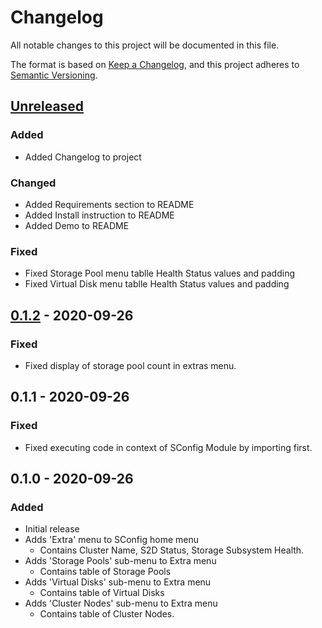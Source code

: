 # Changelog
All notable changes to this project will be documented in this file.

The format is based on [Keep a Changelog](https://keepachangelog.com/en/1.0.0/),
and this project adheres to [Semantic Versioning](https://semver.org/spec/v2.0.0.html).

## [Unreleased]
### Added
- Added Changelog to project

### Changed
- Added Requirements section to README
- Added Install instruction to README
- Added Demo to README

### Fixed
- Fixed Storage Pool menu tablle Health Status values and padding
- Fixed Virtual Disk menu tablle Health Status values and padding

## [0.1.2] - 2020-09-26
### Fixed
- Fixed display of storage pool count in extras menu.

## 0.1.1 - 2020-09-26
### Fixed
- Fixed executing code in context of SConfig Module by importing first.

## 0.1.0 - 2020-09-26
### Added
- Initial release
- Adds 'Extra' menu to SConfig home menu
  - Contains Cluster Name, S2D Status, Storage Subsystem Health.
- Adds 'Storage Pools' sub-menu to Extra menu
  - Contains table of Storage Pools
- Adds 'Virtual Disks' sub-menu to Extra menu
  - Contains table of Virtual Disks
- Adds 'Cluster Nodes' sub-menu to Extra menu
  - Contains table of Cluster Nodes.

[Unreleased]: https://github.com/comnam90/xSConfig/compare/v0.1.2...HEAD
[0.1.2]: https://github.com/comnam90/xSConfig/releases/tag/v0.1.2